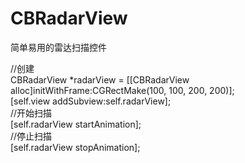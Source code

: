 # CBRadarView

简单易用的雷达扫描控件

//创建 <br />
CBRadarView *radarView = [[CBRadarView alloc]initWithFrame:CGRectMake(100, 100, 200, 200)]; <br />
[self.view addSubview:self.radarView]; <br />
//开始扫描 <br />
[self.radarView startAnimation]; <br />
//停止扫描 <br />
[self.radarView stopAnimation]; <br />
